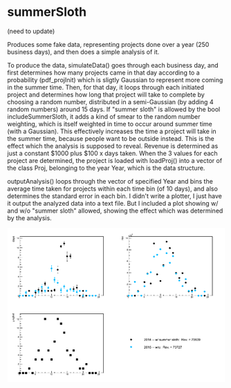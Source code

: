# summerSloth

(need to update)

Produces some fake data, representing projects done over a year (250 business days), and then does a simple analysis of it.

To produce the data, simulateData() goes through each business day, and first determines how many projects came in that day according to a probability (pdf_projInit) which is sligtly Gaussian to represent more coming in the summer time.  Then, for that day, it loops through each initiated project and determines how long that project will take to complete by choosing a random number, distributed in a semi-Gaussian (by adding 4 random numbers) around 15 days.  If "summer sloth" is allowed by the bool includeSummerSloth, it adds a kind of smear to the random number weighting, which is itself weighted in time to occur around summer time (with a Gaussian).  This effectively increases the time a project will take in the summer time, because people want to be outside instead. This is the effect which the analysis is supposed to reveal.  Revenue is determined as just a constant $1000 plus $100 x days taken.  When the 3 values for each project are determined, the project is loaded with loadProj() into a vector of the class Proj, belonging to the year Year, which is the data structure. 

outputAnalysis() loops through the vector of specified Year and bins the average time taken for projects within each time bin (of 10 days), and also determines the standard error in each bin.  I didn't write a plotter, I just have it output the analyzed data into a text file.  But I included a plot showing w/ and w/o "summer sloth" allowed, showing the effect which was determined by the analysis.

![Binned project completions w/ and w/o "summer sloth"](v3.png)
